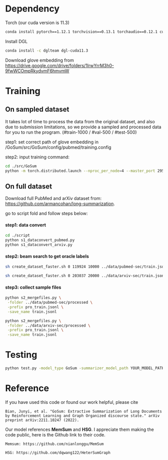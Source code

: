 # Dependency

Torch (our cuda version is 11.3)
```bash
conda install pytorch==1.12.1 torchvision==0.13.1 torchaudio==0.12.1 cudatoolkit=11.3 -c pytorch
```

Install DGL
```bash
conda install -c dglteam dgl-cuda11.3
```

Download glove embedding from https://drive.google.com/drive/folders/1lrwYrrM3h0-9fwWCOmpRkydvmF6hmvmW

# Training 

## On sampled dataset
It takes lot of time to process the data from the original dataset, and also due to submission limitations, so we provide a sampled and processed data for you to run the program. (#train-1000 / #val-500 / #test-500)

step1: set correct path of glove embedding in /GoSum/src/GoSum/config/pubmed/training.config

step2: input training command:
```bash
cd ./src/GoSum
python -m torch.distributed.launch --nproc_per_node=4 --master_port 29501 train_dist.py -config_file_path config/pubmed/training.config
```

## On full dataset
Download full PubMed and arXiv dataset from: https://github.com/armancohan/long-summarization.

go to script fold and follow steps below:

#### step1: data convert
```bash
cd ./script
python s1_dataconvert_pubmed.py
python s1_dataconvert_arxiv.py
```

#### step2: beam search to get oracle labels
```bash
sh create_dataset_faster.sh 0 119924 10000 ../data/pubmed-sec/train.jsonl ../data/pubmed-sec/processed/pro_train.jsonl 2 7 15 0.001 10000

sh create_dataset_faster.sh 0 203037 20000 ../data/arxiv-sec/train.jsonl ../data/arxiv-sec/processed/pro_train.jsonl 2 7 15 0.001 10000
```

#### step3: collect sample files

```bash
python s2_mergefiles.py \
 -folder ../data/pubmed-sec/processed \
 -prefix pro_train.jsonl \
 -save_name train.jsonl

python s2_mergefiles.py \
 -folder ../data/arxiv-sec/processed \
 -prefix pro_train.jsonl \
 -save_name train.jsonl
```


# Testing

```bash
python test.py -model_type GoSum -summarizer_model_path YOUR_MODEL_PATH -vocabulary_path YOUR_VOCAB_PATH -corpus_path ./data/pubmed/test_500.jsonl -gpu 3 -max_extracted_sentences_per_document 7 -p_stop_thres 0.6 -output_file results/results.txt  -max_doc_len 500 -max_seq_len 100
```

# Reference

If you have used this code or found our work helpful, please cite 
```
Bian, Junyi, et al. "GoSum: Extractive Summarization of Long Documents by Reinforcement Learning and Graph Organized discourse state." arXiv preprint arXiv:2211.10247 (2022).
```

Our model references __MemSum__ and __HSG__. I appreciate them making the code public, here is the Github link to their code.

```
Memsum: https://github.com/nianlonggu/MemSum
```

```
HSG: https://github.com/dqwang122/HeterSumGraph
```

